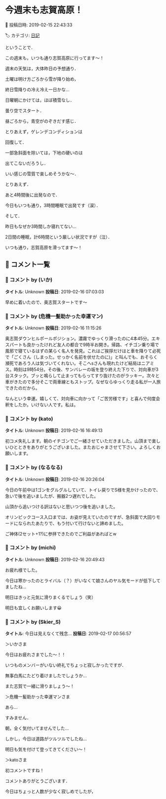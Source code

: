 # 今週末も志賀高原！

📅 投稿日時: 2019-02-15 22:43:33

🏷️ カテゴリ: [日記](cc4b5682fb7b8b144980957a978653fb0.md)

ということで．


この週末も，いつも通り志賀高原に行ってます～！





週末の天気は，大体昨日の予想通り．


土曜は明け方ごろから雪が降り始め，


終日雪降りの冷え冷え一日かな…





日曜朝にかけては，ほぼ積雪なし．


曇り空でスタート．


昼ごろから，青空がのぞきだす感じ．





とりあえず，ゲレンデコンディションは


回復して．


一部急斜面を除いては，下地の硬いのは


出てこないだろうし．


いい感じの雪質で楽しめそうかな～．





とりあえず．


あと4時間後に出発なので．


今日もいつも通り，3時間睡眠で出発です（涙）．


そして．


昨日もなぜか3時間しか寝れてない…


2日間の睡眠，計6時間という厳しい状況ですが（泣）．


いつも通り，志賀高原を滑ってます～！

## 💬 コメント一覧

### 💬 コメント by (いか)
**タイトル**: Unknown
**投稿日**: 2019-02-16 07:03:03

早めに着いたので、奥志賀スタートです〜

### 💬 コメント by (危機一髪助かった幸運マン)
**タイトル**: Unknown
**投稿日**: 2019-02-16 11:15:26

奥志賀ダウンヒルポールポジション。濃霧でゆっくり滑ったのに4本45分。エキスパートも良かったけれど友人の都合で9時半お開き。帰路、イチゴン乗り場で風邪で寝ているはずの某らく名人を発見。これはご挨拶だけはと車を降りて必死で「ごくさん（しまった。せっかく名前を伏せたのに)」と叫んでも、おそらく瀕死であろう人は気づいてくれない。そこへsさんも現れたけど結局はニアミス。時刻は9時54分。その後、サンバレーの坂を登り終えた下りで、対向車が3台スタック。ブッと鳴らして止まってもらってすり抜けたのがラッキー。次々と車がきたので多分そこで両車線ともストップ。なぜならゆっくり走る私が一人旅できたのだから。

なんという幸運。嬉しくて、対向車に向かって「ご苦労様です」と喜んで何度会釈をしたか。いけない人です。私は。

### 💬 コメント by (kato)
**タイトル**: Unknown
**投稿日**: 2019-02-16 16:49:13

初コメ失礼します。朝のイチゴンでご一緒させていただきました。山頂まで楽しいひとときをありがとうございました。またおじゃまさせて下さい。よろしくお願いします。

### 💬 コメント by (なるなる)
**タイトル**: Unknown
**投稿日**: 2019-02-16 20:26:04

今日の午前中は1ゴンをグルグルしていて、トイレ戻りでS様を見かけったので、急いで後を追いましたが、搬器2つ遅れでした。

山頂から追いつける訳はないと思いつつ後を追いました。

オリンピックコース入口までは、お姿が見えていたのですが、急斜面で大回りモードになられたあたりで、もう付いて行けないと諦めました。

ご神体(2セット+1?)に参拝できたのでご利益があればとw

### 💬 コメント by (michi)
**タイトル**: Unknown
**投稿日**: 2019-02-16 20:49:43

お疲れ様でした。

今日は寒かったのとライバル（？）がいなくて娘さんのヤル気モードが低下してましたね…

明日はきっと元気に滑りまくるでしょう（笑）

明日も宜しくお願いします😀

### 💬 コメント by (Skier_S)
**タイトル**: 今日は見えなくて残念…
**投稿日**: 2019-02-17 00:56:57

＞いかさま

今日はお疲れさまでした～！！

いつものメンバーがいない終礼でちょっと寂しかったですが．

無事白馬にたどり着けましたでしょうか…

また志賀で一緒に滑りましょう～！



＞危機一髪助かった幸運マンさま

あら…

すみません．

朝，全く気付いてませんでした…

しかし，今日は道路がツルツルでしたね…

明日も気を付けて登ってきてください～！



＞katoさま

初コメントですね！

コメントありがとうございます．

今日はちょっと人数が少なく寂しめでしたが，

